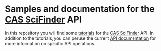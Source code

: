 # Samples and documentation for the [CAS SciFinder](https://scifinder.cas.org) API

In this repository you will find some [tutorials](tutorials/) for the [CAS SciFinder](https://scifinder.cas.org)
API.  In addition to the tutorials, you can peruse the current [API documentation](https://scifinder-n.cas.org/api/docs)
for more information on specific API operations.
